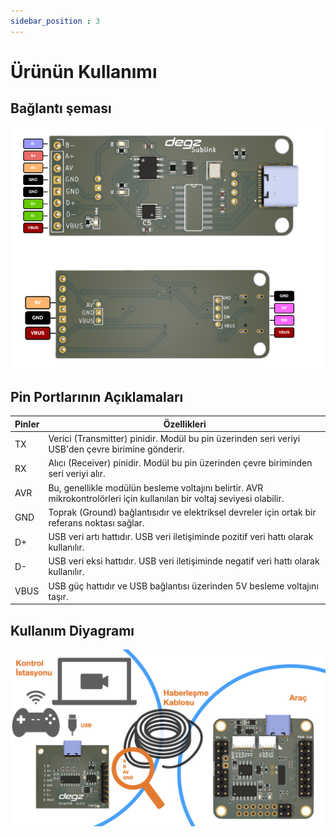```yaml
---
sidebar_position : 3
---
```


# Ürünün Kullanımı

## Bağlantı şeması

![Mizucom iletişim Modülü](./image/sublink.png)

## Pin Portlarının  Açıklamaları

|Pinler                                         |Özellikleri       |
|------------------------------------------------|-------------------|
| TX                               | Verici (Transmitter) pinidir. Modül bu pin üzerinden seri veriyi USB'den çevre birimine gönderir.|
|RX  | Alıcı (Receiver) pinidir. Modül bu pin üzerinden çevre biriminden seri veriyi alır.|
|AVR| Bu, genellikle modülün besleme voltajını belirtir. AVR mikrokontrolörleri için kullanılan bir voltaj seviyesi olabilir.|
|GND                               | Toprak (Ground) bağlantısıdır ve elektriksel devreler için ortak bir referans noktası sağlar.|
| D+                              | USB veri artı hattıdır. USB veri iletişiminde pozitif veri hattı olarak kullanılır.|
|D-|USB veri eksi hattıdır. USB veri iletişiminde negatif veri hattı olarak kullanılır.|
|VBUS|USB güç hattıdır ve USB bağlantısı üzerinden 5V besleme voltajını taşır.|


## Kullanım Diyagramı

![Kullanım Diagramı](./image/Sublink-L-Diagram-Datasheet.jpeg)